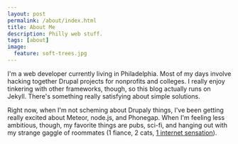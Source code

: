 ```yaml
---
layout: post
permalink: /about/index.html
title: About Me
description: Philly web stuff.
tags: [about]
image:
  feature: soft-trees.jpg
---
```


I'm a web developer currently living in Philadelphia. Most of my days involve hacking together Drupal projects for nonprofits and colleges. I really enjoy tinkering with other frameworks, though, so this blog actually runs on Jekyll. There's something really satisfying about simple solutions.

Right now, when I'm not scheming about Drupaly things, I've been getting really excited about Meteor, node.js, and Phonegap. When I'm feeling less ambitious, though, my favorite things are pubs, sci-fi, and hanging out with my strange gaggle of roommates (1 fiance, 2 cats, [1 internet sensation](http://boehmrya.net)).